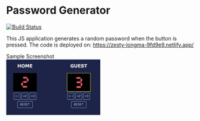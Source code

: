 # Password Generator

[![Build Status](https://travis-ci.org/joemccann/dillinger.svg?branch=master)](https://travis-ci.org/joemccann/dillinger)

This JS application generates a random password when the button is pressed. The code is deployed on: https://zesty-longma-9fd9e9.netlify.app/

Sample Screenshot <br>
<img src="https://github.com/kunalpjain/baseball-scoreboard/blob/main/sample.png" width=50%>
